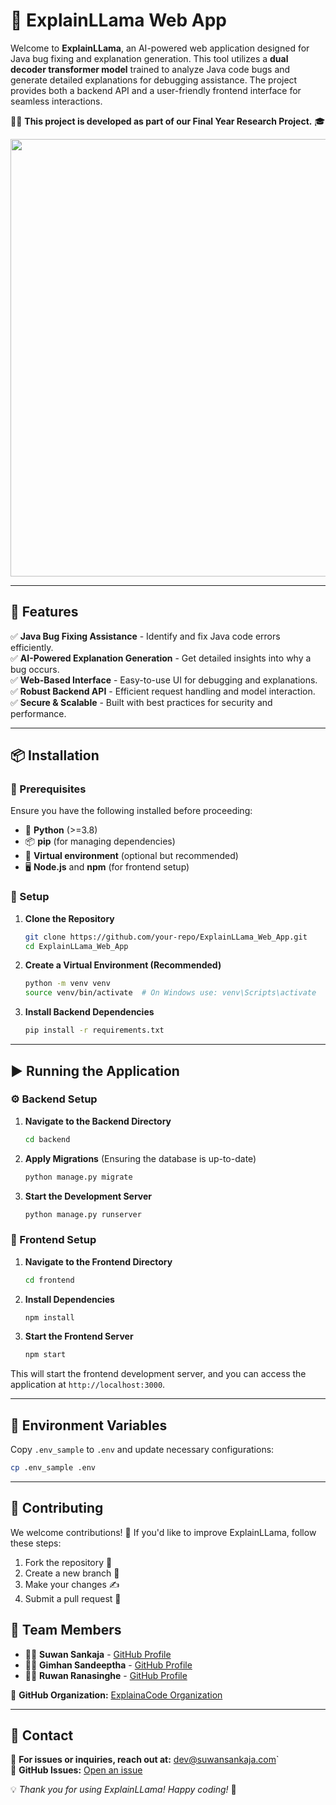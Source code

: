 # 🦙 ExplainLLama Web App

Welcome to **ExplainLLama**, an AI-powered web application designed for Java bug fixing and explanation generation. This tool utilizes a **dual decoder transformer model** trained to analyze Java code bugs and generate detailed explanations for debugging assistance. The project provides both a backend API and a user-friendly frontend interface for seamless interactions.

🧑‍🎓 **This project is developed as part of our Final Year Research Project.** 🎓

<img src="https://filedn.eu/lVNP1DcGQUE5OPMMHbPaQeb/ExplainLlama_Web_App/ExplainLLama_Web_UI.png" width="700">

---

## 🌟 Features
✅ **Java Bug Fixing Assistance** - Identify and fix Java code errors efficiently.  
✅ **AI-Powered Explanation Generation** - Get detailed insights into why a bug occurs.  
✅ **Web-Based Interface** - Easy-to-use UI for debugging and explanations.  
✅ **Robust Backend API** - Efficient request handling and model interaction.  
✅ **Secure & Scalable** - Built with best practices for security and performance.

---

## 📦 Installation

### 📌 Prerequisites
Ensure you have the following installed before proceeding:
- 🐍 **Python** (>=3.8)
- 📦 **pip** (for managing dependencies)
- 🔹 **Virtual environment** (optional but recommended)
- 🖥 **Node.js** and **npm** (for frontend setup)

### 🔧 Setup
1. **Clone the Repository**
   ```sh
   git clone https://github.com/your-repo/ExplainLLama_Web_App.git
   cd ExplainLLama_Web_App
   ```

2. **Create a Virtual Environment (Recommended)**
   ```sh
   python -m venv venv
   source venv/bin/activate  # On Windows use: venv\Scripts\activate
   ```

3. **Install Backend Dependencies**
   ```sh
   pip install -r requirements.txt
   ```

---

## ▶️ Running the Application

### ⚙️ Backend Setup
1. **Navigate to the Backend Directory**
   ```sh
   cd backend
   ```
2. **Apply Migrations** (Ensuring the database is up-to-date)
   ```sh
   python manage.py migrate
   ```
3. **Start the Development Server**
   ```sh
   python manage.py runserver
   ```

### 🎨 Frontend Setup
1. **Navigate to the Frontend Directory**
   ```sh
   cd frontend
   ```
2. **Install Dependencies**
   ```sh
   npm install
   ```
3. **Start the Frontend Server**
   ```sh
   npm start
   ```

This will start the frontend development server, and you can access the application at `http://localhost:3000`.

---

## 🔑 Environment Variables
Copy `.env_sample` to `.env` and update necessary configurations:
```sh
cp .env_sample .env
```

---

## 🤝 Contributing
We welcome contributions! 🎉 If you'd like to improve ExplainLLama, follow these steps:
1. Fork the repository 🍴
2. Create a new branch 🌿
3. Make your changes ✍️
4. Submit a pull request 📩


## 👥 Team Members
- 🧑‍💻 **Suwan Sankaja** - [GitHub Profile](https://github.com/SuwanSankaja)  
- 🧑‍💻 **Gimhan Sandeeptha** - [GitHub Profile](https://github.com/gimhansandeeptha)  
- 🧑‍💻 **Ruwan Ranasinghe** - [GitHub Profile](https://github.com/RuwanUdayanga)  

🚀 **GitHub Organization:** [ExplainaCode Organization](https://github.com/ExplainaCode)

---

## 📧 Contact
📩 **For issues or inquiries, reach out at:** dev@suwansankaja.com`  
🐙 **GitHub Issues:** [Open an issue](https://github.com/SuwanSankaja/ExplainLLama_Web_App/issues)

💡 _Thank you for using ExplainLLama! Happy coding!_ 🎉

